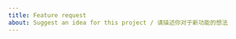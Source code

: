 ```yaml
---
title: Feature request
about: Suggest an idea for this project / 请描述你对于新功能的想法
---
```


<!--
Feature request?
* Besides telling me what you want, please also describe what it does and why you need it.
* To avoid duplicates, please also check out the requested features before you post: <https://github.com/liulex/Snipaste-Feedback/issues/282>

请求新功能？
* 除了告诉我你想要什么，请再描述一下它具体是怎样的，以及你为什么需要它。
* 为避免重复，发布之前请检查一下它是否已被提出过：<https://github.com/liulex/Snipaste-Feedback/issues/282>
-->
